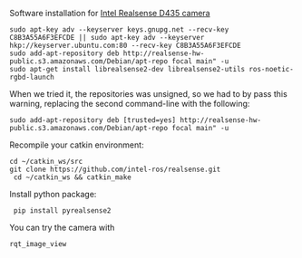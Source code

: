 Software installation for [Intel Realsense D435 camera](https://www.intelrealsense.com/depth-camera-d435i#D415_D435)  

```
sudo apt-key adv --keyserver keys.gnupg.net --recv-key C8B3A55A6F3EFCDE || sudo apt-key adv --keyserver hkp://keyserver.ubuntu.com:80 --recv-key C8B3A55A6F3EFCDE  
sudo add-apt-repository deb http://realsense-hw-public.s3.amazonaws.com/Debian/apt-repo focal main" -u  
sudo apt-get install librealsense2-dev librealsense2-utils ros-noetic-rgbd-launch  
```
When we tried it, the repositories was unsigned, so we had to by pass this warning, replacing the second command-line with the following:  

```
sudo add-apt-repository deb [trusted=yes] http://realsense-hw-public.s3.amazonaws.com/Debian/apt-repo focal main" -u  
```
Recompile your catkin environment:  
```
cd ~/catkin_ws/src
git clone https://github.com/intel-ros/realsense.git
 cd ~/catkin_ws && catkin_make
```

Install python package:  
```
 pip install pyrealsense2
```
You can try the camera with  
```
rqt_image_view
```
